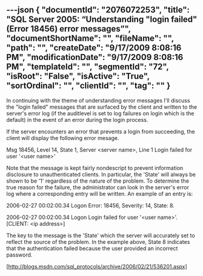 ---json
{
  "documentId": "2076072253",
  "title": "SQL Server 2005: “Understanding &quot;login failed&quot; (Error 18456) error messages”",
  "documentShortName": "",
  "fileName": "",
  "path": "",
  "createDate": "9/17/2009 8:08:16 PM",
  "modificationDate": "9/17/2009 8:08:16 PM",
  "templateId": "",
  "segmentId": "72",
  "isRoot": "False",
  "isActive": "True",
  "sortOrdinal": "",
  "clientId": "",
  "tag": ""
}
---

In continuing with the theme of understanding error messages I'll discuss the &quot;login failed&quot; messages that are surfaced by the client and written to the server's error log (if the auditlevel is set to log failures on login which is the default) in the event of an error during the login process.

If the server encounters an error that prevents a login from succeeding, the client will display the following error mesage.

Msg 18456, Level 14, State 1, Server &lt;server name&gt;, Line 1
Login failed for user '&lt;user name&gt;'

Note that the message is kept fairly nondescript to prevent information disclosure to unauthenticated clients.   In particular, the 'State' will always be shown to be '1' regardless of the nature of the problem.  To determine the true reason for the failure, the administrator can look in the server's error log where a corresponding entry will be written.  An example of an entry is:

2006-02-27 00:02:00.34 Logon     Error: 18456, Severity: 14, State: 8.

2006-02-27 00:02:00.34 Logon     Login failed for user '&lt;user name&gt;'. [CLIENT: &lt;ip address&gt;]

The key to the message is the 'State' which the server will accurately set to reflect the source of the problem.  In the example above, State 8 indicates that the authentication failed because the user provided an incorrect password.

[http://blogs.msdn.com/sql_protocols/archive/2006/02/21/536201.aspx]
